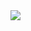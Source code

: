 <img src="https://media.giphy.com/media/SWoSkN6DxTszqIKEqv/giphy.gif" style="display: block; margin-left: auto; margin-right: auto;" />
